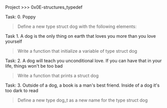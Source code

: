 Project >>> 0x0E-structures_typedef

Task: 0. Poppy
> Define a new type struct dog with the following elements:

Task 1. A dog is the only thing on earth that loves you more than you love yourself
> Write a function that initialize a variable of type struct dog

Task: 2. A dog will teach you unconditional love. If you can have that in your life, things won't be too bad
> Write a function that prints a struct dog

Task: 3. Outside of a dog, a book is a man's best friend. Inside of a dog it's too dark to read
> Define a new type dog_t as a new name for the type struct dog
